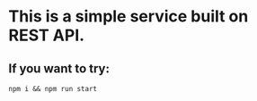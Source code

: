 <h1>This is a simple service built on REST API.</h1>

<h2>If you want to try:</h2>

```
npm i && npm run start
```